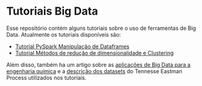 # Tutoriais Big Data

Esse repositório contém alguns tutoriais sobre o uso de ferramentas de Big Data. Atualmente os tutoriais disponíveis são:

- [Tutorial PySpark Manipulação de Dataframes](Tutorial_PySpark_Manipulação_de_Dataframes.ipynb)
- [Tutorial Métodos de redução de dimensionalidade e Clustering](Tutorial_PySpark_Métodos_de_redução_de_dimensionalidade_e_Clustering.ipynb)

Além disso, também ha um artigo sobre as [aplicações de Big Data para a engenharia química](blog/Artigo-Aplicacoes-Big-Data-Engenharia-Quimica.md) e a [descrição dos datasets](TEP/TEP_Dados_Codebook.md) do Tennesse Eastman Process utilizados nos tutoriais. 
